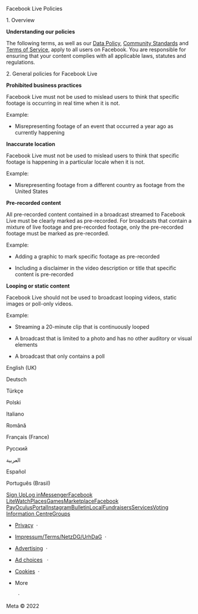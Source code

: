 Facebook Live Policies

1\. Overview

**Understanding our policies**

The following terms, as well as our [Data Policy](https://www.facebook.com/about/privacy/), [Community Standards](https://www.facebook.com/communitystandards/) and [Terms of Service](https://www.facebook.com/legal/terms), apply to all users on Facebook. You are responsible for ensuring that your content complies with all applicable laws, statutes and regulations.

2\. General policies for Facebook Live

**Prohibited business practices**

Facebook Live must not be used to mislead users to think that specific footage is occurring in real time when it is not.

Example:

* Misrepresenting footage of an event that occurred a year ago as currently happening

**Inaccurate location**

Facebook Live must not be used to mislead users to think that specific footage is happening in a particular locale when it is not.

Example:

* Misrepresenting footage from a different country as footage from the United States

**Pre-recorded content**

All pre-recorded content contained in a broadcast streamed to Facebook Live must be clearly marked as pre-recorded. For broadcasts that contain a mixture of live footage and pre-recorded footage, only the pre-recorded footage must be marked as pre-recorded.

Example:

* Adding a graphic to mark specific footage as pre-recorded

* Including a disclaimer in the video description or title that specific content is pre-recorded

**Looping or static content**

Facebook Live should not be used to broadcast looping videos, static images or poll-only videos.

Example:

* Streaming a 20-minute clip that is continuously looped

* A broadcast that is limited to a photo and has no other auditory or visual elements

* A broadcast that only contains a poll

English (UK)

Deutsch

Türkçe

Polski

Italiano

Română

Français (France)

Русский

العربية

Español

Português (Brasil)

[Sign Up](https://www.facebook.com/reg/)[Log in](https://www.facebook.com/login/)[Messenger](https://l.facebook.com/l.php?u=https%3A%2F%2Fmessenger.com%2F&h=AT0iJc39899bKsu9a5P9IOgYSb1IZ22JPo65eAsI88t9AZyKMx9LOxLytj7iho76lpagO4thx1tz4BsCVHjKBy3UHn3D20Bh3aE1VOHuvmC2FatP7TjqJs4iiIdPfJVIb4KexzFVowirJlvS4sKIvw)[Facebook Lite](https://www.facebook.com/lite/)[Watch](https://en-gb.facebook.com/watch/)[Places](https://www.facebook.com/places/)[Games](https://www.facebook.com/games/)[Marketplace](https://www.facebook.com/marketplace/)[Facebook Pay](https://pay.facebook.com/)[Oculus](https://l.facebook.com/l.php?u=https%3A%2F%2Fwww.oculus.com%2F&h=AT0iJc39899bKsu9a5P9IOgYSb1IZ22JPo65eAsI88t9AZyKMx9LOxLytj7iho76lpagO4thx1tz4BsCVHjKBy3UHn3D20Bh3aE1VOHuvmC2FatP7TjqJs4iiIdPfJVIb4KexzFVowirJlvS4sKIvw)[Portal](https://portal.facebook.com/)[Instagram](https://l.facebook.com/l.php?u=https%3A%2F%2Fwww.instagram.com%2F&h=AT0iJc39899bKsu9a5P9IOgYSb1IZ22JPo65eAsI88t9AZyKMx9LOxLytj7iho76lpagO4thx1tz4BsCVHjKBy3UHn3D20Bh3aE1VOHuvmC2FatP7TjqJs4iiIdPfJVIb4KexzFVowirJlvS4sKIvw)[Bulletin](https://l.facebook.com/l.php?u=https%3A%2F%2Fwww.bulletin.com%2F&h=AT0iJc39899bKsu9a5P9IOgYSb1IZ22JPo65eAsI88t9AZyKMx9LOxLytj7iho76lpagO4thx1tz4BsCVHjKBy3UHn3D20Bh3aE1VOHuvmC2FatP7TjqJs4iiIdPfJVIb4KexzFVowirJlvS4sKIvw)[Local](https://www.facebook.com/local/lists/245019872666104/)[Fundraisers](https://www.facebook.com/fundraisers/)[Services](https://www.facebook.com/biz/directory/)[Voting Information Centre](https://www.facebook.com/votinginformationcenter/?entry_point=c2l0ZQ%3D%3D)[Groups](https://www.facebook.com/groups/explore/)

* [Privacy](https://en-gb.facebook.com/privacy/explanation/)  ·
* [Impressum/Terms/NetzDG/UrhDaG](https://en-gb.facebook.com/terms?ref=pf)  ·
* [Advertising](https://en-gb.facebook.com/business/)  ·
* [Ad choices](https://en-gb.facebook.com/help/568137493302217)   ·
* [Cookies](https://en-gb.facebook.com/policies/cookies/)  ·
* More
    
      ·

Meta © 2022